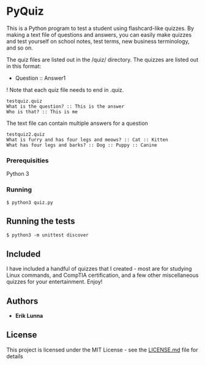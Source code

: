 # PyQuiz

This is a Python program to test a student using flashcard-like quizzes. By 
making a text file of questions and answers, you can easily make quizzes and test
yourself on school notes, test terms, new business terminology, and so on. 

The quiz files are listed out in the /quiz/ directory.
The quizzes are listed out in this format:
* Question :: Answer1

! Note that each quiz file needs to end in .quiz.

```
testquiz.quiz
What is the question? :: This is the answer
Who is that? :: This is me
```

The text file can contain multiple answers for a question
```
testquiz2.quiz
What is furry and has four legs and meows? :: Cat :: Kitten
What has four legs and barks? :: Dog :: Puppy :: Canine
```

### Prerequisities
Python 3

### Running
```
$ python3 quiz.py
```

## Running the tests
```
$ python3 -m unittest discover
```

## Included
I have included a handful of quizzes that I created - most are for studying Linux commands, and 
CompTIA certification, and a few other miscellaneous quizzes for your entertainment. Enjoy!

## Authors

* **Erik Lunna**

## License

This project is licensed under the MIT License - see the [LICENSE.md](LICENSE.md) file for details
